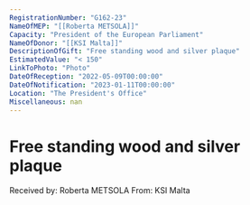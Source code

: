 ```yaml
---
RegistrationNumber: "G162-23"
NameOfMEP: "[[Roberta METSOLA]]"
Capacity: "President of the European Parliament"
NameOfDonor: "[[KSI Malta]]"
DescriptionOfGift: "Free standing wood and silver plaque"
EstimatedValue: "< 150"
LinkToPhoto: "Photo"
DateOfReception: "2022-05-09T00:00:00"
DateOfNotification: "2023-01-11T00:00:00"
Location: "The President's Office"
Miscellaneous: nan
---
```


# Free standing wood and silver plaque

Received by: Roberta METSOLA
From: KSI Malta
